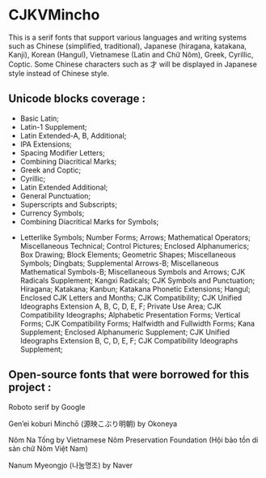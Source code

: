 # CJKVMincho
This is a serif fonts that support various languages and writing systems such as Chinese (simplified, traditional), Japanese (hiragana, katakana, Kanji), Korean (Hangul), Vietnamese (Latin and Chữ Nôm), Greek, Cyrillic, Coptic. Some Chinese characters such as 才 will be displayed in Japanese style instead of Chinese style. 

## Unicode blocks coverage :
* Basic Latin;
* Latin-1 Supplement;
* Latin Extended-A, B, Additional;
* IPA Extensions;
* Spacing Modifier Letters;
* Combining Diacritical Marks;
* Greek and Coptic;
* Cyrillic;
* Latin Extended Additional;
* General Punctuation;
* Superscripts and Subscripts;
* Currency Symbols;
* Combining Diacritical Marks for Symbols;
- Letterlike Symbols;
Number Forms;
Arrows;
Mathematical Operators;
Miscellaneous Technical;
Control Pictures;
Enclosed Alphanumerics;
Box Drawing;
Block Elements;
Geometric Shapes;
Miscellaneous Symbols;
Dingbats;
Supplemental Arrows-B;
Miscellaneous Mathematical Symbols-B;
Miscellaneous Symbols and Arrows;
CJK Radicals Supplement;
Kangxi Radicals;
CJK Symbols and Punctuation;
Hiragana;
Katakana;
Kanbun;
Katakana Phonetic Extensions;
Hangul;
Enclosed CJK Letters and Months;
CJK Compatibility;
CJK Unified Ideographs Extension A, B, C, D, E, F;
Private Use Area;
CJK Compatibility Ideographs;
Alphabetic Presentation Forms;
Vertical Forms;
CJK Compatibility Forms;
Halfwidth and Fullwidth Forms;
Kana Supplement;
Enclosed Alphanumeric Supplement;
CJK Unified Ideographs Extension B, C, D, E, F;
CJK Compatibility Ideographs Supplement;

## Open-source fonts that were borrowed for this project :

Roboto serif by Google

Gen’ei koburi Minchō (源映こぶり明朝) by Okoneya

Nôm Na Tống by Vietnamese Nôm Preservation Foundation (Hội bảo tồn di sản chữ Nôm Việt Nam) 

Nanum Myeongjo (나눔명조) by Naver


